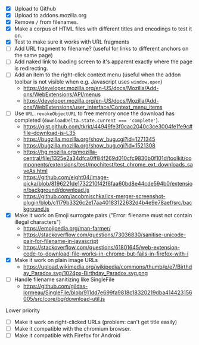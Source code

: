 - [x] Upload to Github
- [x] Upload to addons.mozilla.org
- [x] Remove `/` from filenames.
- [x] Make a corpus of HTML files with different titles and encodings to test it on.
- [x] Test to make sure it works with URL fragments
- [ ] Add URL fragment to filename? (useful for links to different anchors on the same page)
- [ ] Add naked link to loading screen to it's apparent exactly where the page is redirecting.
- [ ] Add an item to the right-click context menu (useful when the addon toolbar is not visible when e.g. Javascript uses `window.open`)
    - <https://developer.mozilla.org/en-US/docs/Mozilla/Add-ons/WebExtensions/API/menus>
    - <https://developer.mozilla.org/en-US/docs/Mozilla/Add-ons/WebExtensions/user_interface/Context_menu_items>
- [ ] Use `URL.revokeObjectURL` to free memory once the download has completed (`downloadDelta.state.current === 'complete'`).
    - <https://gist.github.com/tkrkt/44949fe3f0cac2040c3ce3004fe1fe9c#file-download-js-L35>
    - <https://bugzilla.mozilla.org/show_bug.cgi?id=1271345>
    - <https://bugzilla.mozilla.org/show_bug.cgi?id=1521308>
    - <https://hg.mozilla.org/mozilla-central/file/1325e2a34dfca0ff84f269d010cfc9830b0f101d/toolkit/components/extensions/test/mochitest/test_chrome_ext_downloads_saveAs.html>
    - <https://github.com/eight04/image-picka/blob/8196221de1732210f42f6faa60bd8e44cde594b0/extension/background/download.js>
    - <https://github.com/jacobmischka/ics-merger-screenshot-plugin/blob/c1179b3326c2e17aa40183122632d4b4e9e78aef/src/background.js>
- [x] Make it work on Emoji surrogate pairs ("Error: filename must not contain illegal characters")
    - <https://emojipedia.org/man-farmer/>
    - <https://stackoverflow.com/questions/73036830/sanitise-unicode-pair-for-filename-in-javascript>
    - <https://stackoverflow.com/questions/61801645/web-extension-code-to-download-file-works-in-chrome-but-fails-in-firefox-with-i>
- [x] Make it work on plain image URLs
    - <https://upload.wikimedia.org/wikipedia/commons/thumb/e/e7/Birthday_Paradox.svg/1024px-Birthday_Paradox.svg.png>
- [ ] Handle filename sanitizing like SingleFile
    - <https://github.com/gildas-lormeau/SingleFile/blob/911dd7e699fa9818c18320219dba414423156005/src/core/bg/download-util.js>

Lower priority

- [ ] Make it work on right-clicked URLs (problem: can't get title easily)
- [ ] Make it compatible with the chromium browser.
- [ ] Make it compatible with Firefox for Android
